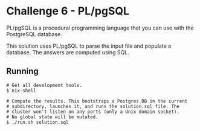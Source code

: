 # Challenge 6 - PL/pgSQL

PL/pgSQL is a procedural programming language that you can use with
the PostgreSQL database.

This solution uses PL/pgSQL to parse the input file and populate a
database. The answers are computed using SQL.

## Running

```
# Get all development tools.
$ nix-shell

# Compute the results. This bootstraps a Postgres DB in the current
# subdirectory, launches it, and runs the solution.sql file. The
# cluster won't listen on any ports (only a Unix domain socket).
# No global state will be mutated.
$ ./run.sh solution.sql
```
